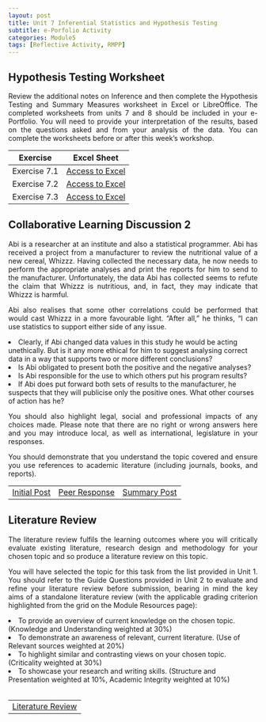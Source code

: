 ```yaml
---
layout: post
title: Unit 7 Inferential Statistics and Hypothesis Testing
subtitle: e-Porfolio Activity
categories: Module5
tags: [Reflective Activity, RMPP]
---
```

<html lang="en">



<body>



<h2>Hypothesis Testing Worksheet</h2>

<p style="text-align: justify;">Review the additional notes on Inference and then complete the Hypothesis Testing and Summary Measures worksheet in Excel or LibreOffice. The completed worksheets from units 7 and 8 should be included in your e-Portfolio. You will need to provide your interpretation of the results, based on the questions asked and from your analysis of the data. You can complete the worksheets before or after this week’s workshop.</p>

<table>
  <thead>
    <tr>
      <th>Exercise</th>
      <th>Excel Sheet</th>
    </tr>
  </thead>
  <tbody>
    <tr>
      <td>Exercise 7.1</td>
      <td><a href="../../../../artefacts/RMPP_Unit07_7.1Excercise.xlsx" target="_blank" class="button large">Access to Excel</a></td>
    </tr>
    <tr>
      <td>Exercise 7.2</td>
      <td><a href="../../../../artefacts/RMPP_Unit07_7.2Excercise.xlsx" target="_blank" class="button large">Access to Excel</a></td>
    </tr>
    <tr>
      <td>Exercise 7.3</td>
      <td><a href="../../../../artefacts/RMPP_Unit07_7.3Excercise.xlsx" target="_blank" class="button large">Access to Excel</a></td>
    </tr>
  </tbody>
</table>

<h2>Collaborative Learning Discussion 2</h2>

<p style="text-align: justify;">Abi is a researcher at an institute and also a statistical programmer. Abi has received a project from a manufacturer to review the nutritional value of a new cereal, Whizzz. Having collected the necessary data, he now needs to perform the appropriate analyses and print the reports for him to send to the manufacturer. Unfortunately, the data Abi has collected seems to refute the claim that Whizzz is nutritious, and, in fact, they may indicate that Whizzz is harmful.</p>

<p style="text-align: justify;">Abi also realises that some other correlations could be performed that would cast Whizzz in a more favourable light. “After all,” he thinks, “I can use statistics to support either side of any issue.</p>
<li>Clearly, if Abi changed data values in this study he would be acting unethically. But is it any more ethical for him to suggest analysing correct data in a way that supports two or more different conclusions?</li>
<li>Is Abi obligated to present both the positive and the negative analyses?</li>
<li>Is Abi responsible for the use to which others put his program results?</li>
<li>If Abi does put forward both sets of results to the manufacturer, he suspects that they will publicise only the positive ones. What other courses of action has he?</li>

<p style="text-align: justify;">You should also highlight legal, social and professional impacts of any choices made. Please note that there are no right or wrong answers here and you may introduce local, as well as international, legislature in your responses.</p>

<p style="text-align: justify;">You should demonstrate that you understand the topic covered and ensure you use references to academic literature (including journals, books, and reports).</p>

<table>
    <tr>
       <td> <a href="../../../../artefacts/RMPP-Unit07-Initial_Post.pdf" target="_blank" class="button large">Initial Post</a></td> 
      <td> <a href="../../../../artefacts/RMPP-Unit07-Peer_Responses.pdf" target="_blank" class="button large">Peer Response</a></td> 
      <td> <a href="../../../../artefacts/RMPP-Unit07-Summary_Post.pdf" target="_blank" class="button large">Summary Post</a></td> 
    </tr>
</table>

<h2>Literature Review</h2>
<p style="text-align: justify;">The literature review fulfils the learning outcomes where you will critically evaluate existing literature, research design and methodology for your chosen topic and so produce a literature review on this topic.</p>

<p style="text-align: justify;"> You will have selected the topic for this task from the list provided in Unit 1. You should refer to the Guide Questions provided in Unit 2 to evaluate and refine your literature review before submission, bearing in mind the key aims of a standalone literature review (with the applicable grading criterion highlighted from the grid on the Module Resources page):</p>

<li>To provide an overview of current knowledge on the chosen topic. (Knowledge and Understanding weighted at 30%)</li>
<li>To demonstrate an awareness of relevant, current literature. (Use of Relevant sources weighted at 20%)</li>
<li>To highlight similar and contrasting views on your chosen topic. (Criticality weighted at 30%)</li>
<li>To showcase your research and writing skills. (Structure and Presentation weighted at 10%, Academic Integrity weighted at 10%)</li>

<br>

<table>
    <tr>
       <td> <a href="../../../../artefacts/RMPP_Unit07_GenderPayGap_UKTech_LiteratureReview.pdf" target="_blank" class="button large">Literature Review</a></td> 
    </tr>
</table>

</body>
</html>



